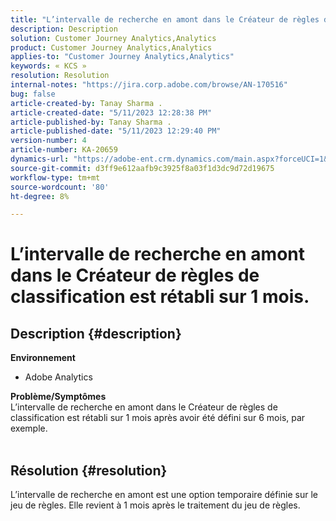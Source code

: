 ```yaml
---
title: "L’intervalle de recherche en amont dans le Créateur de règles de classification est rétabli sur 1 mois."
description: Description
solution: Customer Journey Analytics,Analytics
product: Customer Journey Analytics,Analytics
applies-to: "Customer Journey Analytics,Analytics"
keywords: « KCS »
resolution: Resolution
internal-notes: "https://jira.corp.adobe.com/browse/AN-170516"
bug: false
article-created-by: Tanay Sharma .
article-created-date: "5/11/2023 12:28:38 PM"
article-published-by: Tanay Sharma .
article-published-date: "5/11/2023 12:29:40 PM"
version-number: 4
article-number: KA-20659
dynamics-url: "https://adobe-ent.crm.dynamics.com/main.aspx?forceUCI=1&pagetype=entityrecord&etn=knowledgearticle&id=37b76156-f7ef-ed11-8849-6045bd006079"
source-git-commit: d3ff9e612aafb9c3925f8a03f1d3dc9d72d19675
workflow-type: tm+mt
source-wordcount: '80'
ht-degree: 8%

---
```


# L’intervalle de recherche en amont dans le Créateur de règles de classification est rétabli sur 1 mois.

## Description {#description}

<b>Environnement</b>
- Adobe Analytics

<b>Problème/Symptômes</b><br>L’intervalle de recherche en amont dans le Créateur de règles de classification est rétabli sur 1 mois après avoir été défini sur 6 mois, par exemple.
<br> 

## Résolution {#resolution}


L’intervalle de recherche en amont est une option temporaire définie sur le jeu de règles. Elle revient à 1 mois après le traitement du jeu de règles.
